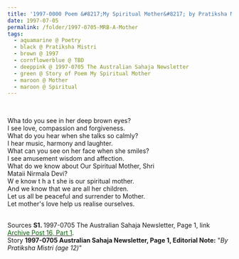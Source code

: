 ```yaml
---
title: '1997-0000 Poem &#8217;My Spiritual Mother&#8217; by Pratiksha Mistri from 1997-0705 The Australian Sahaja Newsletter, Page 1'
date: 1997-07-05
permalink: /folder/1997-0705-MRB-A-Mother
tags:
  - aquamarine @ Poetry
  - black @ Pratiksha Mistri
  - brown @ 1997
  - cornflowerblue @ TBD
  - deeppink @ 1997-0705 The Australian Sahaja Newsletter
  - green @ Story of Poem My Spiritual Mother
  - maroon @ Mother
  - maroon @ Spiritual
---
```


<br>

<p>
Wha tdo you see in her deep brown eyes?<br>
I see love, compassion and forgiveness.<br>
What do you hear when she talks so calmly?<br>
I hear music, harmony and laughter.<br>
What can you see on her face when she smiles?<br>
I see amusement wisdom and affection.<br>
What do we know about Our Spiritual Mother, Shri<br>
Mataii Nirmala Devi?<br>
W e know t h a t she is our spiritual mother.<br>
And we know that we are all her children.<br>
Let us all be peaceful and surrender to Mother.<br>
Let mother's love help us realise ourselves.<br>
</p>

<br>

<wave-list>
<list-title color="DarkSeaGreen" width="55">Sources</list-title>
  <list-item color="BlanchedAlmond"  width="280"><b>S1. </b> 1997-0705 The Australian Sahaja Newsletter, Page 1, link <a href="https://seven-teams.github.io/archives/2023/1214"><font color="DarkGreen">Archive Post 16, Part 1</font></a>.</list-item>
</wave-list>

<br>

<wave-list>
<list-title color="DarkSeaGreen" width="40">Story</list-title>
  <list-item color="BlanchedAlmond"  width="280"><b>1997-0705 Australian Sahaja Newsletter, Page 1, Editorial Note:</b> "<i>By Pratiksha Mistri (age 12)</i>"</list-item>
</wave-list>